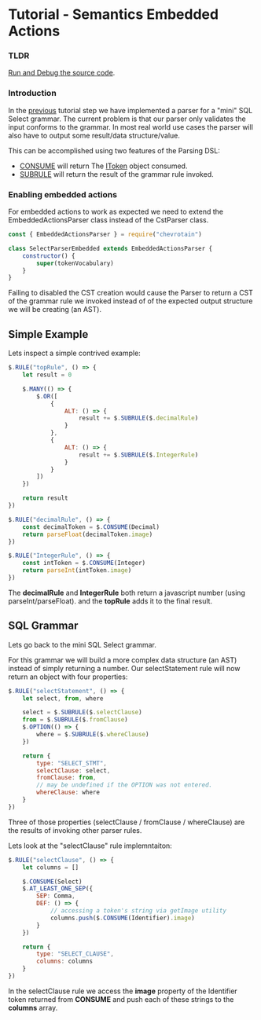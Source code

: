 # Tutorial - Semantics Embedded Actions

### TLDR

[Run and Debug the source code](https://github.com/SAP/chevrotain/tree/master/examples/tutorial/step3_actions/step3b_actions_embedded.js).

### Introduction

In the [previous](./step2_parsing.md) tutorial step
we have implemented a parser for a "mini" SQL Select grammar. The current problem is that our parser only
validates the input conforms to the grammar. In most real world use cases the parser will also have to output some
result/data structure/value.

This can be accomplished using two features of the Parsing DSL:

-   [CONSUME](https://sap.github.io/chevrotain/documentation/5_0_0/classes/embeddedactionsparser.html#consume) will return
    The [IToken](https://sap.github.io/chevrotain/documentation/5_0_0/interfaces/itoken.html) object consumed.
-   [SUBRULE](https://sap.github.io/chevrotain/documentation/5_0_0/classes/embeddedactionsparser.html#subrule) will return
    the result of the grammar rule invoked.

### Enabling embedded actions

For embedded actions to work as expected we need to extend the EmbeddedActionsParser class instead of the CstParser class.

```javascript
const { EmbeddedActionsParser } = require("chevrotain")

class SelectParserEmbedded extends EmbeddedActionsParser {
    constructor() {
        super(tokenVocabulary)
    }
}
```

Failing to disabled the CST creation would cause the Parser to return a CST of the grammar rule
we invoked instead of of the expected output structure we will be creating (an AST).

## Simple Example

Lets inspect a simple contrived example:

```javascript
$.RULE("topRule", () => {
    let result = 0

    $.MANY(() => {
        $.OR([
            {
                ALT: () => {
                    result += $.SUBRULE($.decimalRule)
                }
            },
            {
                ALT: () => {
                    result += $.SUBRULE($.IntegerRule)
                }
            }
        ])
    })

    return result
})

$.RULE("decimalRule", () => {
    const decimalToken = $.CONSUME(Decimal)
    return parseFloat(decimalToken.image)
})

$.RULE("IntegerRule", () => {
    const intToken = $.CONSUME(Integer)
    return parseInt(intToken.image)
})
```

The **decimalRule** and **IntegerRule** both return a javascript number (using parseInt/parseFloat).
and the **topRule** adds it to the final result.

## SQL Grammar

Lets go back to the mini SQL Select grammar.

For this grammar we will build a more complex data structure (an AST) instead of simply returning a number.
Our selectStatement rule will now return an object with four properties:

```javascript
$.RULE("selectStatement", () => {
    let select, from, where

    select = $.SUBRULE($.selectClause)
    from = $.SUBRULE($.fromClause)
    $.OPTION(() => {
        where = $.SUBRULE($.whereClause)
    })

    return {
        type: "SELECT_STMT",
        selectClause: select,
        fromClause: from,
        // may be undefined if the OPTION was not entered.
        whereClause: where
    }
})
```

Three of those properties (selectClause / fromClause / whereClause) are the results of invoking
other parser rules.

Lets look at the "selectClause" rule implemntaiton:

```javascript
$.RULE("selectClause", () => {
    let columns = []

    $.CONSUME(Select)
    $.AT_LEAST_ONE_SEP({
        SEP: Comma,
        DEF: () => {
            // accessing a token's string via getImage utility
            columns.push($.CONSUME(Identifier).image)
        }
    })

    return {
        type: "SELECT_CLAUSE",
        columns: columns
    }
})
```

In the selectClause rule we access the **image** property of the Identifier token returned from **CONSUME**
and push each of these strings to the **columns** array.
